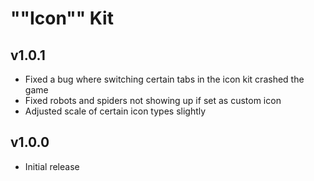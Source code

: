 # ""Icon"" Kit
## v1.0.1
- Fixed a bug where switching certain tabs in the icon kit crashed the game
- Fixed robots and spiders not showing up if set as custom icon
- Adjusted scale of certain icon types slightly

## v1.0.0
- Initial release
